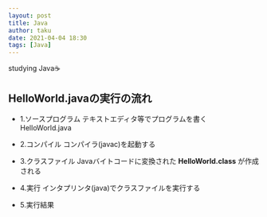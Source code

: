 ```yaml
---
layout: post
title: Java
author: taku
date: 2021-04-04 18:30
tags: [Java]
---
```


studying Java☕

## HelloWorld.javaの実行の流れ

- 1.ソースプログラム
テキストエディタ等でプログラムを書く
HelloWorld.java

- 2.コンパイル
コンパイラ(javac)を起動する



- 3.クラスファイル
Javaバイトコードに変換された **HelloWorld.class** が作成される

- 4.実行
インタプリンタ(java)でクラスファイルを実行する


- 5.実行結果





